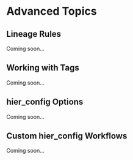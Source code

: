 # Advanced Topics

## Lineage Rules

Coming soon...

## Working with Tags

Coming soon...

## hier_config Options

Coming soon...

## Custom hier_config Workflows

Coming soon...